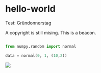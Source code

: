 # hello-world
Test: Gründonnerstag

A copyright is still mising. This is a beacon.


```python

from numpy.random import normal

data = normal(0, 1, (10,2))

```



<img src="https://render.githubusercontent.com/render/math?math=\frac{dX}{dt} = a\cdot X - b \cdot Y">
